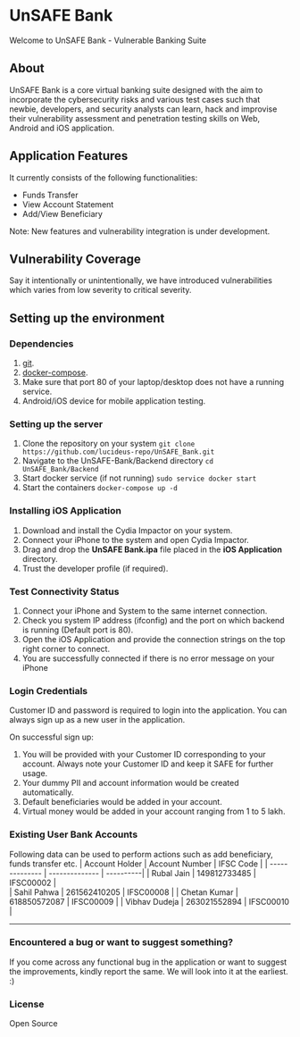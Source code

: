 
# UnSAFE Bank
Welcome to UnSAFE Bank - Vulnerable Banking Suite

## About
UnSAFE Bank is a core virtual banking suite designed with the aim to incorporate the cybersecurity risks and various test cases such that newbie, developers, and security analysts can learn, hack and improvise their vulnerability assessment and penetration testing skills on Web, Android and iOS application.

## Application Features
It currently consists of the following functionalities:
 * Funds Transfer
 * View Account Statement
 * Add/View Beneficiary

Note: New features and vulnerability integration is under development.

## Vulnerability Coverage
Say it intentionally or unintentionally, we have introduced vulnerabilities which varies from low severity to critical severity. 

## Setting up the environment

### Dependencies
1. [git](https://www.atlassian.com/git/tutorials/install-git).
2. [docker-compose](https://docs.docker.com/compose/install/).
3. Make sure that port 80 of your laptop/desktop does not have a running service.
4. Android/iOS device for mobile application testing.

### Setting up the server
1. Clone the repository on your system
`git clone https://github.com/lucideus-repo/UnSAFE_Bank.git`
2. Navigate to the UnSAFE-Bank/Backend directory
`cd UnSAFE_Bank/Backend`
3. Start docker service (if not running) 
`sudo service docker start`
3. Start the containers
`docker-compose up -d`

### Installing iOS Application
1. Download and install the Cydia Impactor on your system.
2. Connect your iPhone to the system and open Cydia Impactor.
3. Drag and drop the **UnSAFE Bank.ipa** file placed in the **iOS Application** directory.
4. Trust the developer profile (if required).

### Test Connectivity Status
1. Connect your iPhone and System to the same internet connection.
2. Check you system IP address (ifconfig) and the port on which backend is running (Default port is 80).
3. Open the iOS Application and provide the connection strings on the top right corner to connect.
4. You are successfully connected if there is no error message on your iPhone

### Login Credentials
Customer ID and password is required to login into the application. You can always sign up as a new user in the application. 

On successful sign up:
1. You will be provided with your Customer ID corresponding to your account. Always note your Customer ID and keep it SAFE for further usage.
2. Your dummy PII and account information would be created automatically.
3. Default beneficiaries would be added in your account.
4. Virtual money would be added in your account ranging from 1 to 5 lakh.

### Existing User Bank Accounts
Following data can be used to perform actions such as add beneficiary, funds transfer etc.
| Account Holder | Account Number | IFSC Code |
| -------------- | -------------- | ----------|
| Rubal Jain | 149812733485 | IFSC00002 |  
| Sahil Pahwa | 261562410205 | IFSC00008 |
| Chetan Kumar | 618850572087 | IFSC00009 |
| Vibhav Dudeja | 263021552894 | IFSC00010 |
**********

### Encountered a bug or want to suggest something?
If you come across any functional bug in the application or want to suggest the improvements, kindly report the same. We will look into it at the earliest. :)

### License
Open Source
